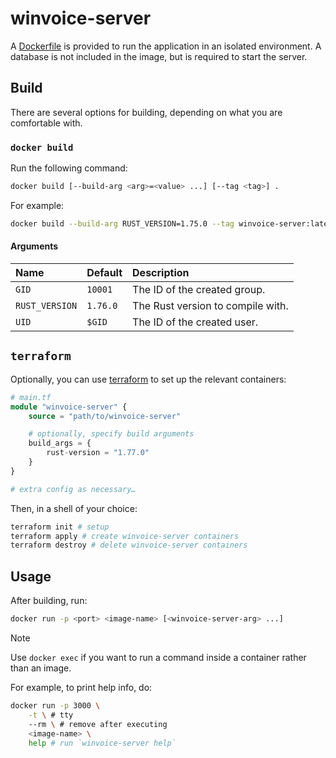# winvoice-server

A [Dockerfile](./Dockerfile) is provided to run the application in an isolated environment. A database is not included in the image, but is required to start the server.

## Build

There are several options for building, depending on what you are comfortable with.

### `docker build`

Run the following command:

```sh
docker build [--build-arg <arg>=<value> ...] [--tag <tag>] .
```

For example:

```sh
docker build --build-arg RUST_VERSION=1.75.0 --tag winvoice-server:latest .
```

#### Arguments

| Name           | Default  | Description                       |
| :--            | :--      | :--                               |
| `GID`          | `10001`  | The ID of the created group.      |
| `RUST_VERSION` | `1.76.0` | The Rust version to compile with. |
| `UID`          | `$GID`   | The ID of the created user.       |

## `terraform`

Optionally, you can use [terraform](https://github.com/hashicorp/terraform) to set up the relevant containers:

```terraform
# main.tf
module "winvoice-server" {
	source = "path/to/winvoice-server"

	# optionally, specify build arguments
	build_args = {
		rust-version = "1.77.0"
	}
}

# extra config as necessary…
```

Then, in a shell of your choice:

```sh
terraform init # setup
terraform apply # create winvoice-server containers
terraform destroy # delete winvoice-server containers
```

## Usage

After building, run:

```sh
docker run -p <port> <image-name> [<winvoice-server-arg> ...]
```

> [!NOTE]
>
> Use `docker exec` if you want to run a command inside a container rather than an image.

For example, to print help info, do:

```sh
docker run -p 3000 \
	-t \ # tty
	--rm \ # remove after executing
	<image-name> \
	help # run `winvoice-server help`
```
